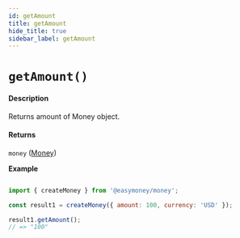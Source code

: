 ```yaml
---
id: getAmount
title: getAmount
hide_title: true
sidebar_label: getAmount
---
```


# `getAmount()`

#### Description

Returns amount of Money object.

#### Returns

`money` ([Money](Description.md#money))


**Example**

```js

import { createMoney } from '@easymoney/money';

const result1 = createMoney({ amount: 100, currency: 'USD' });

result1.getAmount();
// => "100"

```
